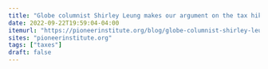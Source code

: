 ```yaml
---
title: "Globe columnist Shirley Leung makes our argument on the tax hike amendment"
date: 2022-09-22T19:59:04-04:00
itemurl: "https://pioneerinstitute.org/blog/globe-columnist-shirley-leung-makes-our-argument-on-the-tax-hike-amendment/"
sites: "pioneerinstitute.org"
tags: ["taxes"]
draft: false
---
```


